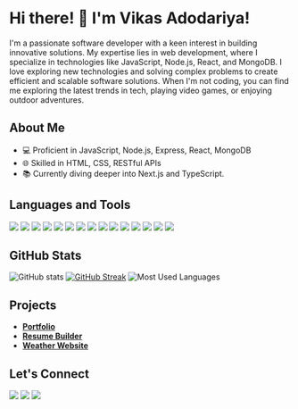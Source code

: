 # Hi there! 👋 I'm Vikas Adodariya!

I'm a passionate software developer with a keen interest in building innovative solutions. My expertise lies in web development, where I specialize in technologies like JavaScript, Node.js, React, and MongoDB. I love exploring new technologies and solving complex problems to create efficient and scalable software solutions. When I'm not coding, you can find me exploring the latest trends in tech, playing video games, or enjoying outdoor adventures.

## About Me

- 💻 Proficient in JavaScript, Node.js, Express, React, MongoDB
- 🌐 Skilled in HTML, CSS, RESTful APIs
- 📚 Currently diving deeper into Next.js and TypeScript.

## Languages and Tools
<img src="https://img.icons8.com/color/48/000000/javascript.png"/> <img src="https://img.icons8.com/color/48/000000/nodejs.png"/> <img src="https://img.icons8.com/color/48/000000/react-native.png"/> <img src="https://img.icons8.com/color/48/000000/mongodb.png"/> <img src="https://img.icons8.com/color/48/000000/html-5.png"/> <img src="https://img.icons8.com/color/48/000000/css3.png"/> <img src="https://img.icons8.com/color/48/000000/typescript.png"/> <img src="https://img.icons8.com/color/48/000000/angularjs.png"/> <img src="https://img.icons8.com/color/48/000000/java-coffee-cup-logo.png"/> <img src="https://img.icons8.com/officel/40/000000/php-logo.png"/> <img src="https://img.icons8.com/color/48/000000/python.png"/> <img src="https://img.icons8.com/color/48/000000/c-programming.png"/> <img src="https://img.icons8.com/color/48/000000/c-plus-plus-logo.png"/> <img src="https://img.icons8.com/color/48/000000/postgreesql.png"/> <img src="https://img.icons8.com/color/48/000000/mysql-logo.png"/>

## GitHub Stats
![GitHub stats](https://github-readme-stats.vercel.app/api?username=VIKASADODARIYA&show_icons=true&theme=chartreuse-dark)
[![GitHub Streak](https://github-readme-streak-stats.herokuapp.com/?user=VIKASADODARIYA&theme=chartreuse-dark)](https://git.io/streak-stats)
![Most Used Languages](https://github-readme-stats.vercel.app/api/top-langs/?username=VIKASADODARIYA&layout=compact&theme=chartreuse-dark)

## Projects
- **<a href="https://vikas-portfolio-10.netlify.app/" target="_blank">Portfolio</a>**
- **<a href="https://resume-builder-001.netlify.app/" target="_blank">Resume Builder</a>**
- **<a href="https://weather-website-00.netlify.app/" target="_blank">Weather Website</a>**

## Let's Connect
<a href="mailto:adodariyavikas@gmail.com" target="_blank"><img src="https://img.icons8.com/fluent/48/000000/gmail.png"/></a> <a href="https://www.linkedin.com/in/vikas-adodariya-22b719242" target="_blank"><img src="https://img.icons8.com/color/48/000000/linkedin.png"/></a> <a href="https://x.com/Vikas_Patel_10" target="_blank"><img src="https://img.icons8.com/fluent/48/000000/twitter"/></a>
